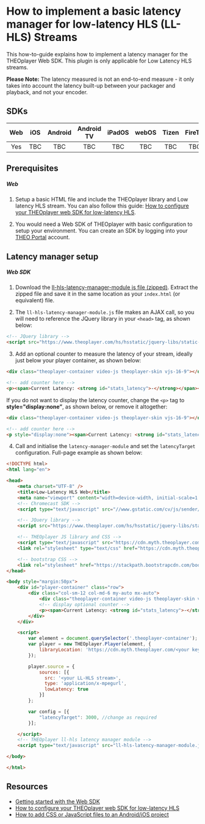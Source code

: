 # How to implement a basic latency manager for low-latency HLS (LL-HLS) Streams

This how-to-guide explains how to implement a latency manager for the THEOplayer Web SDK. This plugin is only applicable for Low Latency HLS streams.

**Please Note:** The latency measured is not an end-to-end measure - it only takes into account the latency built-up between your packager and playback, and not your encoder.

## SDKs

| Web | iOS | Android | Android TV | iPadOS | webOS | Tizen | FireTV | tvOS | AirPlay | Roku | Chromecast |
| :-----: | :---------: | :-----: | :--: | :------------: | :------------: | :------------: | :------------: | :------------: | :------------: | :------------: | :------------: 
|   Yes   |      TBC     |    TBC   |  TBC  |        TBC      |        TBC      |        TBC      |        TBC      |        TBC      |        TBC      |        No      |        No      |

## Prerequisites

##### Web

1. Setup a basic HTML file and include the THEOplayer library and Low latency HLS stream. You can also follow this guide: [How to configure your THEOplayer web SDK for low-latency HLS](../../how-to-guides/07-miscellaneous/11-configure-ll-hls.md).

2. You would need a Web SDK of THEOplayer with basic configuration to setup your environment. You can create an SDK by logging into your [THEO Portal](https://portal.theoplayer.com/login) account.

## Latency manager setup

##### Web SDK

1. Download the [ll-hls-latency-manager-module js file (zipped)](https://cdn.theoplayer.com/ll-hls-latency-manager-module.js.zip). Extract the zipped file and save it in the same location as your ```index.html``` (or equivalent) file.

2. The ```ll-hls-latency-manager-module.js``` file makes an AJAX call, so you will need to reference the JQuery library in your ```<head>``` tag, as shown below: 

```html
<!-- JQuery library -->
<script src="https://www.theoplayer.com/hs/hsstatic/jquery-libs/static-1.4/jquery/jquery-1.11.2.js"></script>
```

3. Add an optional counter to measure the latency of your stream, ideally just below your player container, as shown below:

```html
<div class="theoplayer-container video-js theoplayer-skin vjs-16-9"></div>

<!-- add counter here -->
<p><span>Current Latency: <strong id="stats_latency">-</strong></span></p>
```

If you do not want to display the latency counter, change the ```<p>``` tag to **style="display:none”**, as shown below, or remove it altogether:
```html
<div class="theoplayer-container video-js theoplayer-skin vjs-16-9"></div>

<!-- add counter here -->
<p style="display:none"><span>Current Latency: <strong id="stats_latency">-</strong></span></p>
```

4. Call and initialise the `latency-manager-module` and set the ```latencyTarget``` configuration. Full-page example as shown below:

```html
<!DOCTYPE html>
<html lang="en">

<head>
    <meta charset="UTF-8" />
    <title>Low-Latency HLS Web</title>
    <meta name="viewport" content="width=device-width, initial-scale=1.0" />
    <!-- Chromecast SDK -->
    <script type="text/javascript" src="//www.gstatic.com/cv/js/sender/v1/cast_sender.js?loadCastFramework=1"></script>

    <!-- JQuery library -->
    <script src="https://www.theoplayer.com/hs/hsstatic/jquery-libs/static-1.4/jquery/jquery-1.11.2.js"></script>

    <!-- THEOplayer JS library and CSS -->
    <script type="text/javascript" src="https://cdn.myth.theoplayer.com/<your key from the THEO portal>/THEOplayer.js"></script>
    <link rel="stylesheet" type="text/css" href="https://cdn.myth.theoplayer.com/<your key from the THEO portal>/ui.css" />

    <!-- bootstrap CSS -->
    <link rel="stylesheet" href="https://stackpath.bootstrapcdn.com/bootstrap/4.5.2/css/bootstrap.min.css">
</head>

<body style="margin:50px">
    <div id="player-container" class="row">
        <div class="col-sm-12 col-md-6 my-auto mx-auto">
            <div class="theoplayer-container video-js theoplayer-skin vjs-16-9"></div>
            <!-- display optional counter -->
            <p><span>Current Latency: <strong id="stats_latency">-</strong></span></p>
        </div>
    </div>

    <script>
        var element = document.querySelector('.theoplayer-container'); 
        var player = new THEOplayer.Player(element, { 
            libraryLocation: 'https://cdn.myth.theoplayer.com/<your key from the THEO portal>/'
        });

        player.source = {
            sources: [{
              src: '<your LL-HLS stream>',
              type: 'application/x-mpegurl',
              lowLatency: true
            }]
        };

        var config = [{
            "latencyTarget": 3000, //change as required
        }];

    </script>
    <!-- THEOplayer ll-hls latency manager module -->
    <script type="text/javascript" src="ll-hls-latency-manager-module.js"></script>

</body>

</html>
```

## Resources
- [Getting started with the Web SDK](https://docs.portal.theoplayer.com/getting-started/01-sdks/01-web/00-getting-started.md)
- [How to configure your THEOplayer web SDK for low-latency HLS](../../how-to-guides/07-miscellaneous/11-configure-ll-hls.md)
- [How to add CSS or JavaScript files to an Android/iOS project](https://docs.portal.theoplayer.com/faq/01-how-to-add-css-or-javascript-files-to-android-ios.md)